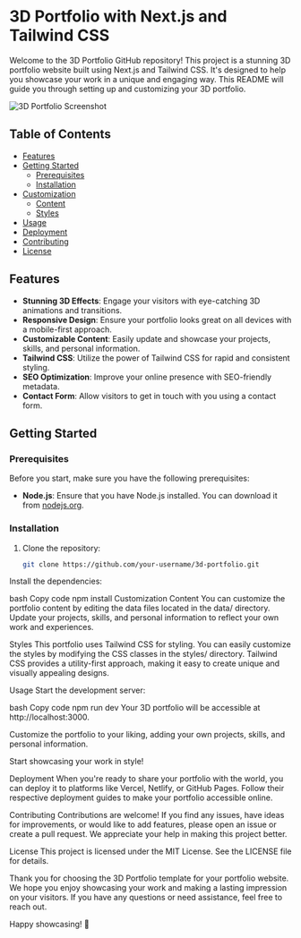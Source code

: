 # 3D Portfolio with Next.js and Tailwind CSS

Welcome to the 3D Portfolio GitHub repository! This project is a stunning 3D portfolio website built using Next.js and Tailwind CSS. It's designed to help you showcase your work in a unique and engaging way. This README will guide you through setting up and customizing your 3D portfolio.

![3D Portfolio Screenshot](screenshot.png)

## Table of Contents

- [Features](#features)
- [Getting Started](#getting-started)
  - [Prerequisites](#prerequisites)
  - [Installation](#installation)
- [Customization](#customization)
  - [Content](#content)
  - [Styles](#styles)
- [Usage](#usage)
- [Deployment](#deployment)
- [Contributing](#contributing)
- [License](#license)

## Features

- **Stunning 3D Effects**: Engage your visitors with eye-catching 3D animations and transitions.
- **Responsive Design**: Ensure your portfolio looks great on all devices with a mobile-first approach.
- **Customizable Content**: Easily update and showcase your projects, skills, and personal information.
- **Tailwind CSS**: Utilize the power of Tailwind CSS for rapid and consistent styling.
- **SEO Optimization**: Improve your online presence with SEO-friendly metadata.
- **Contact Form**: Allow visitors to get in touch with you using a contact form.

## Getting Started

### Prerequisites

Before you start, make sure you have the following prerequisites:

- **Node.js**: Ensure that you have Node.js installed. You can download it from [nodejs.org](https://nodejs.org/).

### Installation

1. Clone the repository:

   ```bash
   git clone https://github.com/your-username/3d-portfolio.git

Install the dependencies:

bash
Copy code
npm install
Customization
Content
You can customize the portfolio content by editing the data files located in the data/ directory. Update your projects, skills, and personal information to reflect your own work and experiences.

Styles
This portfolio uses Tailwind CSS for styling. You can easily customize the styles by modifying the CSS classes in the styles/ directory. Tailwind CSS provides a utility-first approach, making it easy to create unique and visually appealing designs.

Usage
Start the development server:

bash
Copy code
npm run dev
Your 3D portfolio will be accessible at http://localhost:3000.

Customize the portfolio to your liking, adding your own projects, skills, and personal information.

Start showcasing your work in style!

Deployment
When you're ready to share your portfolio with the world, you can deploy it to platforms like Vercel, Netlify, or GitHub Pages. Follow their respective deployment guides to make your portfolio accessible online.

Contributing
Contributions are welcome! If you find any issues, have ideas for improvements, or would like to add features, please open an issue or create a pull request. We appreciate your help in making this project better.

License
This project is licensed under the MIT License. See the LICENSE file for details.

Thank you for choosing the 3D Portfolio template for your portfolio website. We hope you enjoy showcasing your work and making a lasting impression on your visitors. If you have any questions or need assistance, feel free to reach out.

Happy showcasing! 🚀
 

